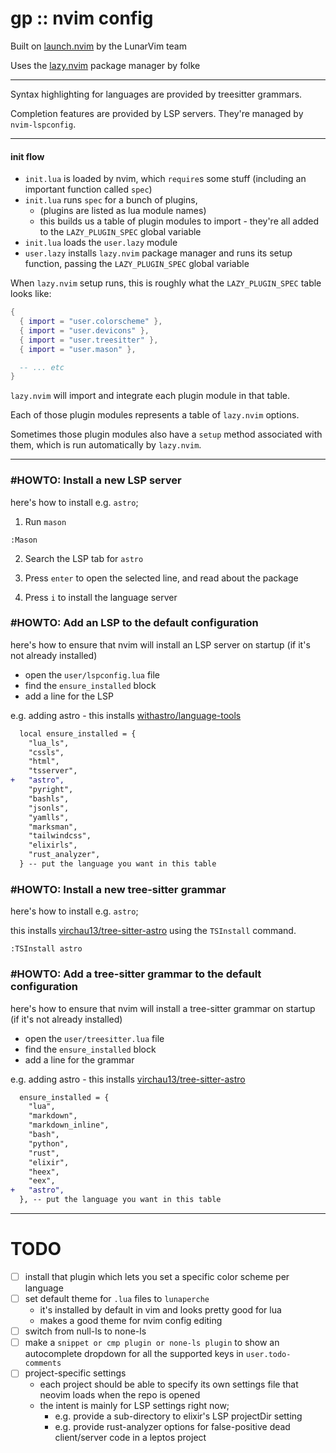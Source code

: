 # gp :: nvim config

Built on [launch.nvim](https://github.com/LunarVim/Launch.nvim/tree/master) by the LunarVim team

Uses the [lazy.nvim](https://github.com/folke/lazy.nvim) package manager by folke

---

Syntax highlighting for languages are provided by treesitter grammars.

Completion features are provided by LSP servers. They're managed by `nvim-lspconfig`.

---

#### init flow

- `init.lua` is loaded by nvim, which `require`s some stuff (including an important function called `spec`)
- `init.lua` runs `spec` for a bunch of plugins,
  - (plugins are listed as lua module names)
  - this builds us a table of plugin modules to import - they're all added to the `LAZY_PLUGIN_SPEC` global variable
- `init.lua` loads the `user.lazy` module
- `user.lazy` installs `lazy.nvim` package manager and runs its setup function, passing the `LAZY_PLUGIN_SPEC` global variable

When `lazy.nvim` setup runs, this is roughly what the `LAZY_PLUGIN_SPEC` table looks like:

```lua
{
  { import = "user.colorscheme" },
  { import = "user.devicons" },
  { import = "user.treesitter" },
  { import = "user.mason" },

  -- ... etc
}
```

`lazy.nvim` will import and integrate each plugin module in that table.

Each of those plugin modules represents a table of `lazy.nvim` options.

Sometimes those plugin modules also have a `setup` method associated with them, which is run automatically by `lazy.nvim`.

---

### #HOWTO: Install a new LSP server

here's how to install e.g. `astro`;

1. Run `mason`

```
:Mason
```

2. Search the LSP tab for `astro`

3. Press `enter` to open the selected line, and read about the package

4. Press `i` to install the language server

### #HOWTO: Add an LSP to the default configuration

here's how to ensure that nvim will install an LSP server on startup (if it's not already installed)

- open the `user/lspconfig.lua` file
- find the `ensure_installed` block
- add a line for the LSP

e.g. adding astro - this installs [withastro/language-tools](https://github.com/withastro/language-tools)

```diff
  local ensure_installed = {
    "lua_ls",
    "cssls",
    "html",
    "tsserver",
+   "astro",
    "pyright",
    "bashls",
    "jsonls",
    "yamlls",
    "marksman",
    "tailwindcss",
    "elixirls",
    "rust_analyzer",
  } -- put the language you want in this table
```

### #HOWTO: Install a new tree-sitter grammar

here's how to install e.g. `astro`;

this installs [virchau13/tree-sitter-astro](https://github.com/virchau13/tree-sitter-astro) using the `TSInstall` command.

```
:TSInstall astro
```

### #HOWTO: Add a tree-sitter grammar to the default configuration

here's how to ensure that nvim will install a tree-sitter grammar on startup (if it's not already installed)

- open the `user/treesitter.lua` file
- find the `ensure_installed` block
- add a line for the grammar

e.g. adding astro - this installs [virchau13/tree-sitter-astro](https://github.com/virchau13/tree-sitter-astro)

```diff
  ensure_installed = {
    "lua",
    "markdown",
    "markdown_inline",
    "bash",
    "python",
    "rust",
    "elixir",
    "heex",
    "eex",
+   "astro",
  }, -- put the language you want in this table
```

---

# TODO

- [ ] install that plugin which lets you set a specific color scheme per language
- [ ] set default theme for `.lua` files to `lunaperche`
  - it's installed by default in vim and looks pretty good for lua
  - makes a good theme for nvim config editing
- [ ] switch from null-ls to none-ls
- [ ] make a `snippet or cmp plugin or none-ls plugin` to show an autocomplete dropdown for all the supported keys in `user.todo-comments`
- [ ] project-specific settings
  - each project should be able to specify its own settings file that neovim loads when the repo is opened
  - the intent is mainly for LSP settings right now;
    - e.g. provide a sub-directory to elixir's LSP projectDir setting
    - e.g. provide rust-analyzer options for false-positive dead client/server code in a leptos project
